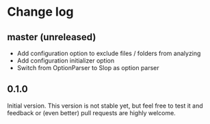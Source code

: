 # Change log

## master (unreleased)

* Add configuration option to exclude files / folders from analyzing
* Add configuration initializer option
* Switch from OptionParser to Slop as option parser

## 0.1.0

Initial version. This version is not stable yet, but feel free to test
it and feedback or (even better) pull requests are highly welcome.
